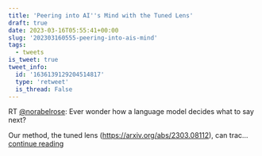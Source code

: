 ```yaml
---
title: 'Peering into AI''s Mind with the Tuned Lens'
draft: true
date: 2023-03-16T05:55:41+00:00
slug: '202303160555-peering-into-ais-mind'
tags:
  - tweets
is_tweet: true
tweet_info:
  id: '1636139129204514817'
  type: 'retweet'
  is_thread: False
---
```




RT [@norabelrose](https://x.com/norabelrose): Ever wonder how a language model decides what to say next?

Our method, the tuned lens (<https://arxiv.org/abs/2303.08112>), can trac… [continue reading](https://x.com/sytelus/status/1636139129204514817)
